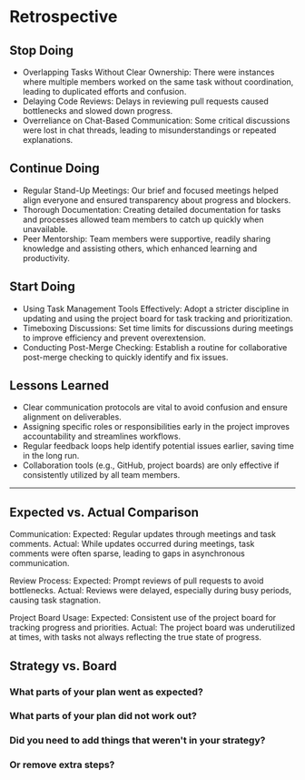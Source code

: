 <!-- this template is for inspiration, feel free to change it however you like! -->

# Retrospective

## Stop Doing
 - Overlapping Tasks Without Clear Ownership: There were instances where multiple members worked on the same task without coordination, leading to duplicated efforts and confusion.
 - Delaying Code Reviews: Delays in reviewing pull requests caused bottlenecks and slowed down progress.
 - Overreliance on Chat-Based Communication: Some critical discussions were lost in chat threads, leading to misunderstandings or repeated explanations.
  
## Continue Doing
- Regular Stand-Up Meetings: Our brief and focused meetings helped align everyone and ensured transparency about progress and blockers.
- Thorough Documentation: Creating detailed documentation for tasks and processes allowed team members to catch up quickly when unavailable.
 - Peer Mentorship: Team members were supportive, readily sharing knowledge and assisting others, which enhanced learning and productivity.
## Start Doing
- Using Task Management Tools Effectively: Adopt a stricter discipline in updating and using the project board for task tracking and prioritization.
- Timeboxing Discussions: Set time limits for discussions during meetings to improve efficiency and prevent overextension.
- Conducting Post-Merge Checking: Establish a routine for collaborative post-merge checking to quickly identify and fix issues.
## Lessons Learned
- Clear communication protocols are vital to avoid confusion and ensure alignment on deliverables.
- Assigning specific roles or responsibilities early in the project improves accountability and streamlines workflows.
- Regular feedback loops help identify potential issues earlier, saving time in the long run.
- Collaboration tools (e.g., GitHub, project boards) are only effective if consistently utilized by all team members.
______________________________________________________________________

## Expected vs. Actual Comparison
Communication:
Expected: Regular updates through meetings and task comments.
Actual: While updates occurred during meetings, task comments were often sparse, leading to gaps in asynchronous communication.

Review Process:
Expected: Prompt reviews of pull requests to avoid bottlenecks.
Actual: Reviews were delayed, especially during busy periods, causing task stagnation.

Project Board Usage:
Expected: Consistent use of the project board for tracking progress and priorities.
Actual: The project board was underutilized at times, with tasks not always reflecting the true state of progress.
## Strategy vs. Board

### What parts of your plan went as expected?

### What parts of your plan did not work out?

### Did you need to add things that weren't in your strategy?

### Or remove extra steps?
